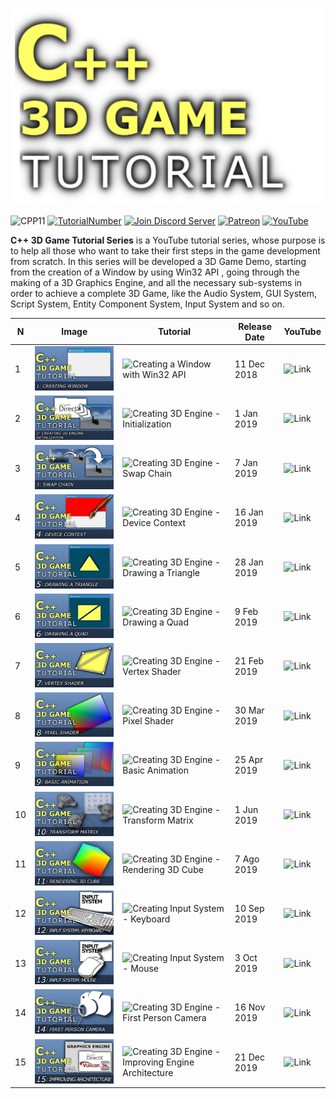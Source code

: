 
![](Media/title.png)

![CPP11](https://img.shields.io/badge/C++->=11-blue)
[![TutorialNumber](https://img.shields.io/badge/NumberOfTutorials-15-blue)]()
[![Join Discord Server](https://img.shields.io/badge/Chat-Discord-9cf)](https://discord.gg/zXA8ypu)
[![Patreon](https://img.shields.io/badge/Patreon-Donate-orange)](https://www.patreon.com/pardcode)
[![YouTube](https://img.shields.io/badge/YouTube-Subscribe-red)](https://www.youtube.com/channel/UCs1ssVSR49YItKE7DZ3-Jcw)

**C++ 3D Game Tutorial Series** is a
YouTube tutorial series, whose purpose is to help all those who want to take their first steps in
the game development from scratch.
In this series will be developed a 3D Game Demo, starting from the creation of a Window by using Win32 API ,
going through the making of a 3D Graphics Engine,
and all the necessary sub-systems in order to achieve a complete 3D Game,
like the Audio System, GUI System, Script System, Entity Component System, Input System and so on.

| N |Image| Tutorial | Release Date | YouTube |
|-------|-----------------|-----------------|-----------------|-----------------|
|1|![](Media/1.jpg)| ![Creating a Window with Win32 API](https://github.com/PardCode/CPP-3D-Game-Tutorial-Series/tree/AllTutorials/Tutorial1_Window) | 11 Dec 2018 | ![Link](https://youtu.be/ssGka-bSTvQ) 
|2|![](Media/2.jpg)| ![Creating 3D Engine - Initialization](https://github.com/PardCode/CPP-3D-Game-Tutorial-Series/tree/AllTutorials/Tutorial2_GraphicsEngine_Initialization) | 1 Jan 2019 | ![Link](https://youtu.be/j7JP0aiRQyY) 
|3|![](Media/3.jpg)| ![Creating 3D Engine - Swap Chain](https://github.com/PardCode/CPP-3D-Game-Tutorial-Series/tree/AllTutorials/Tutorial3_GraphicsEngine_SwapChain) | 7 Jan 2019 | ![Link](https://youtu.be/8ZsAR4j2S9g) 
|4|![](Media/4.jpg)| ![Creating 3D Engine - Device Context](https://github.com/PardCode/CPP-3D-Game-Tutorial-Series/tree/AllTutorials/Tutorial4_GraphicsEngine_DeviceContext) | 16 Jan 2019 | ![Link](https://youtu.be/GfvygBuuKUc) 
|5|![](Media/5.jpg)| ![Creating 3D Engine - Drawing a Triangle](https://github.com/PardCode/CPP-3D-Game-Tutorial-Series/tree/AllTutorials/Tutorial5_GraphicsEngine_DrawingTriangle) | 28 Jan 2019 | ![Link](https://youtu.be/J5JnRNIlN0Q) 
|6|![](Media/6.jpg)| ![Creating 3D Engine - Drawing a Quad](https://github.com/PardCode/CPP-3D-Game-Tutorial-Series/tree/AllTutorials/Tutorial6_GraphicsEngine_DrawingQuad) | 9 Feb 2019 | ![Link](https://youtu.be/CElE_sPoFU8) 
|7|![](Media/7.jpg)| ![Creating 3D Engine - Vertex Shader](https://github.com/PardCode/CPP-3D-Game-Tutorial-Series/tree/AllTutorials/Tutorial7_GraphicsEngine_VertexShader) | 21 Feb 2019 | ![Link](https://youtu.be/iFuZxLUinRk) 
|8|![](Media/8.jpg)| ![Creating 3D Engine - Pixel Shader](https://github.com/PardCode/CPP-3D-Game-Tutorial-Series/tree/AllTutorials/Tutorial8_GraphicsEngine_PixelShader) | 30 Mar 2019 | ![Link](https://youtu.be/Ozy0nhcbMks) 
|9|![](Media/9.jpg)| ![Creating 3D Engine - Basic Animation](https://github.com/PardCode/CPP-3D-Game-Tutorial-Series/tree/AllTutorials/Tutorial9_GraphicsEngine_BasicAnimation) | 25 Apr 2019 | ![Link](https://youtu.be/GkQsfEWKt4g) 
|10|![](Media/10.jpg)| ![Creating 3D Engine - Transform Matrix](https://github.com/PardCode/CPP-3D-Game-Tutorial-Series/tree/AllTutorials/Tutorial10_GraphicsEngine_TransformMatrix) | 1 Jun 2019 | ![Link](https://youtu.be/7WlAIwd-jGk) 
|11|![](Media/11.jpg)| ![Creating 3D Engine - Rendering 3D Cube](https://github.com/PardCode/CPP-3D-Game-Tutorial-Series/tree/AllTutorials/Tutorial11_GraphicsEngine_RenderingCube) | 7 Ago 2019 | ![Link](https://youtu.be/faaAo6QBkSQ) 
|12|![](Media/12.jpg)| ![Creating Input System - Keyboard](https://github.com/PardCode/CPP-3D-Game-Tutorial-Series/tree/AllTutorials/Tutorial12_InputSystem_Keyboard) | 10 Sep 2019 | ![Link](https://youtu.be/AoN92gCk9UU) 
|13|![](Media/13.jpg)| ![Creating Input System - Mouse](https://github.com/PardCode/CPP-3D-Game-Tutorial-Series/tree/AllTutorials/Tutorial13_InputSystem_Mouse) | 3 Oct 2019 | ![Link](https://youtu.be/7oECuAtKl9c) 
|14|![](Media/14.jpg)| ![Creating 3D Engine - First Person Camera](https://github.com/PardCode/CPP-3D-Game-Tutorial-Series/tree/AllTutorials/Tutorial14_GraphicsEngine_Camera) | 16 Nov 2019 | ![Link](https://youtu.be/o3yb7X_J9mw) 
|15|![](Media/15.jpg)| ![Creating 3D Engine - Improving Engine Architecture](https://github.com/PardCode/CPP-3D-Game-Tutorial-Series/tree/AllTutorials/Tutorial15_GraphicsEngine_RenderSystem_RAII_Exceptions) | 21 Dec 2019  | ![Link](https://youtu.be/8zD_aoAHFKg) 
